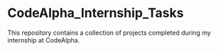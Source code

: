 # CodeAlpha_Internship_Tasks
This repository contains a collection of projects completed during my internship at CodeAlpha.
